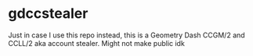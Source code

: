 # gdccstealer
Just in case I use this repo instead, this is a Geometry Dash CCGM/2 and CCLL/2 aka account stealer. Might not make public idk
